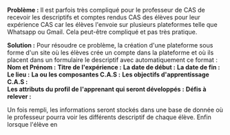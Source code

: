
 **Problème :** Il est parfois très compliqué pour le professeur de CAS  de recevoir les descriptifs et comptes rendus CAS des élèves pour leur expérience CAS car les élèves l'envoie sur plusieurs plateformes telle que Whatsapp ou Gmail. Cela peut-être compliqué et pas très pratique.

 **Solution :** Pour résoudre ce problème, la création d'une plateforme sous forme d'un site où les élèves crée un compte dans la plateforme  et où ils placent dans un formulaire le descriptif  avec automatiquement ce format : 
**Nom et Prénom :**
**Titre de l'expérience :**
**La date de début :**
**La date de fin :**
**Le lieu :** 
**La ou les composantes C.A.S :** 
**Les objectifs d'apprentissage C.A.S :**  
**Les attributs du profil de l'apprenant qui seront développés :** 
**Défis à relever :**

Un fois rempli, les informations seront stockés dans une base de donnée où le professeur pourra voir les différents descriptif de chaque élève. Enfin lorsque l'élève en